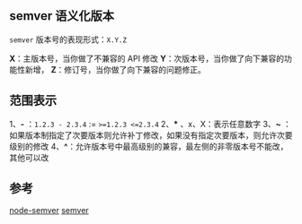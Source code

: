 ## semver 语义化版本

`semver` 版本号的表现形式：`X.Y.Z`

**X**：主版本号，当你做了不兼容的 API 修改
**Y**：次版本号，当你做了向下兼容的功能性新增，
**Z**：修订号，当你做了向下兼容的问题修正。

## 范围表示

1、**-** ：`1.2.3 - 2.3.4` := `>=1.2.3 <=2.3.4`
2、**\*** 、x、X：表示任意数字
3、**~** ：如果版本制指定了次要版本则允许补丁修改，如果没有指定次要版本，则允许次要级别的修改
4、**^**：允许版本号中最高级别的兼容，最左侧的非零版本号不能改，其他可以改
## 参考

[node-semver](https://github.com/isaacs/node-semver)
[semver](https://semver.org/lang/zh-CN/)